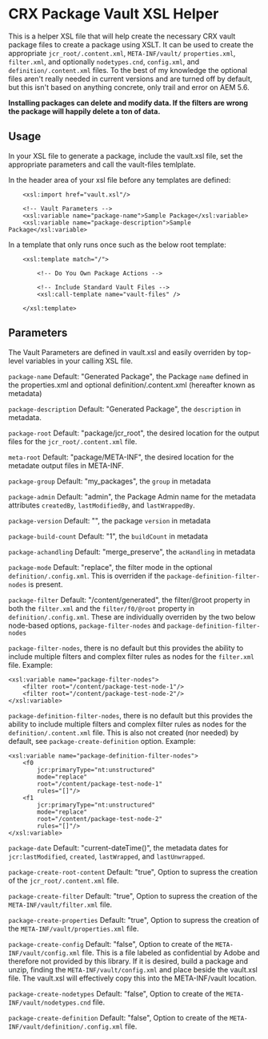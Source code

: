 # CRX Package Vault XSL Helper

This is a helper XSL file that will help create the necessary CRX vault package files to create a package using XSLT.  It can be used to create the appropriate `jcr_root/.content.xml`, `META-INF/vault/` `properties.xml`, `filter.xml`, and optionally `nodetypes.cnd`, `config.xml`, and `definition/.content.xml` files.  To the best of my knowledge the optional files aren't really needed in current versions and are turned off by default, but this isn't based on anything concrete, only trail and error on AEM 5.6.

**Installing packages can delete and modify data.  If the filters are wrong the package will happily delete a ton of data.**

## Usage

In your XSL file to generate a package, include the vault.xsl file, set the appropriate parameters and call the vault-files temlplate.

In the header area of your xsl file before any templates are defined:

```
    <xsl:import href="vault.xsl"/>

    <!-- Vault Parameters -->
    <xsl:variable name="package-name">Sample Package</xsl:variable>
    <xsl:variable name="package-description">Sample Package</xsl:variable>
```

In a template that only runs once such as the below root template:

```
    <xsl:template match="/">

        <!-- Do You Own Package Actions -->
        
        <!-- Include Standard Vault Files -->
        <xsl:call-template name="vault-files" />

    </xsl:template>
```

## Parameters

The Vault Parameters are defined in vault.xsl and easily overriden by top-level variables in your calling XSL file.

`package-name` Default: "Generated Package", the Package `name` defined in the properties.xml and optional definition/.content.xml (hereafter known as metadata)

`package-description` Default: "Generated Package", the `description` in metadata.

`package-root` Default: "package/jcr_root", the desired location for the output files for the `jcr_root/.content.xml` file.

`meta-root` Default: "package/META-INF", the desired location for the metadate output files in META-INF.

`package-group` Default: "my_packages", the `group` in metadata

`package-admin` Default: "admin", the Package Admin name for the metadata attributes `createdBy`, `lastModifiedBy`, and `lastWrappedBy`.

`package-version` Default: "", the package `version` in metadata

`package-build-count` Default: "1", the `buildCount` in metadata

`package-achandling` Default: "merge_preserve", the `acHandling` in metadata

`package-mode` Default: "replace", the filter mode in the optional `definition/.config.xml`.  This is overriden if the `package-definition-filter-nodes` is present.

`package-filter` Default: "/content/generated", the filter/@root property in both the `filter.xml` and the `filter/f0/@root` property in `definition/.config.xml`.  These are individually overriden by the two below node-based options, `package-filter-nodes` and `package-definition-filter-nodes`

`package-filter-nodes`, there is no default but this provides the ability to include multiple filters and complex filter rules as nodes for the `filter.xml` file.  Example:

```
<xsl:variable name="package-filter-nodes">
    <filter root="/content/package-test-node-1"/>
    <filter root="/content/package-test-node-2"/>
</xsl:variable>
```

`package-definition-filter-nodes`, there is no default but this provides the ability to include multiple filters and complex filter rules as nodes for the `definition/.content.xml` file.  This is also not created (nor needed) by default, see `package-create-definition` option.  Example:

```
<xsl:variable name="package-definition-filter-nodes">
    <f0
        jcr:primaryType="nt:unstructured"
        mode="replace"
        root="/content/package-test-node-1"
        rules="[]"/>
    <f1
        jcr:primaryType="nt:unstructured"
        mode="replace"
        root="/content/package-test-node-2"
        rules="[]"/>
</xsl:variable>
```

`package-date` Default: "current-dateTime()", the metadata dates for `jcr:lastModified`, `created`, `lastWrapped`, and `lastUnwrapped`.

`package-create-root-content` Default: "true", Option to supress the creation of the `jcr_root/.content.xml` file.

`package-create-filter` Default: "true", Option to supress the creation of the `META-INF/vault/filter.xml` file.

`package-create-properties` Default: "true", Option to supress the creation of the `META-INF/vault/properties.xml` file.

`package-create-config` Default: "false", Option to create of the `META-INF/vault/config.xml` file.  This is a file labeled as confidential by Adobe and therefore not provided by this library.  If it is desired, build a package and unzip, finding the `META-INF/vault/config.xml` and place beside the vault.xsl file.  The vault.xsl will effectively copy this into the META-INF/vault location.

`package-create-nodetypes` Default: "false", Option to create of the `META-INF/vault/nodetypes.cnd` file.

`package-create-definition` Default: "false", Option to create of the `META-INF/vault/definition/.config.xml` file.